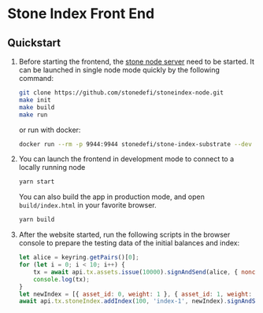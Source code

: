 # Stone Index Front End

## Quickstart
1. Before starting the frontend, the [stone node server](https://github.com/stonedefi/stoneindex-node) need to be started. It can be launched in single node mode quickly by the following command:

    ```bash
    git clone https://github.com/stonedefi/stoneindex-node.git
    make init
    make build
    make run
    ```

    or run with docker:

    ```bash
    docker run --rm -p 9944:9944 stonedefi/stone-index-substrate --dev --ws-external
    ```


2. You can launch the frontend in development mode to connect to a locally running node

    ```bash
    yarn start
    ```

    You can also build the app in production mode, and open `build/index.html` in your favorite browser.

    ```bash
    yarn build
    ```
    


3. After the website started, run the following scripts in the browser console to prepare the testing data of the initial balances and index:

    ```javascript
    let alice = keyring.getPairs()[0];
    for (let i = 0; i < 10; i++) {
        tx = await api.tx.assets.issue(10000).signAndSend(alice, { nonce: -1 });
        console.log(tx);
    }
    let newIndex = [{ asset_id: 0, weight: 1 }, { asset_id: 1, weight: 1 }];
    await api.tx.stoneIndex.addIndex(100, 'index-1', newIndex).signAndSend(alice, { nonce: -1 });
    ```
